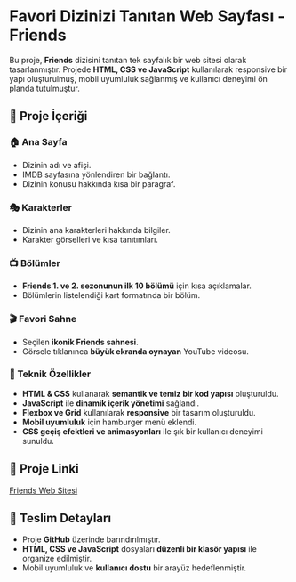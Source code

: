 # Favori Dizinizi Tanıtan Web Sayfası - Friends

Bu proje, **Friends** dizisini tanıtan tek sayfalık bir web sitesi olarak tasarlanmıştır. Projede **HTML, CSS ve JavaScript** kullanılarak responsive bir yapı oluşturulmuş, mobil uyumluluk sağlanmış ve kullanıcı deneyimi ön planda tutulmuştur.

## 📌 Proje İçeriği

### 🏠 Ana Sayfa
- Dizinin adı ve afişi.
- IMDB sayfasına yönlendiren bir bağlantı.
- Dizinin konusu hakkında kısa bir paragraf.

### 🎭 Karakterler
- Dizinin ana karakterleri hakkında bilgiler.
- Karakter görselleri ve kısa tanıtımları.

### 📺 Bölümler
- **Friends 1. ve 2. sezonunun ilk 10 bölümü** için kısa açıklamalar.
- Bölümlerin listelendiği kart formatında bir bölüm.

### 🎬 Favori Sahne
- Seçilen **ikonik Friends sahnesi**.
- Görsele tıklanınca **büyük ekranda oynayan** YouTube videosu.

### 📌 Teknik Özellikler
- **HTML & CSS** kullanarak **semantik ve temiz bir kod yapısı** oluşturuldu.
- **JavaScript** ile **dinamik içerik yönetimi** sağlandı.
- **Flexbox ve Grid** kullanılarak **responsive** bir tasarım oluşturuldu.
- **Mobil uyumluluk** için hamburger menü eklendi.
- **CSS geçiş efektleri ve animasyonları** ile şık bir kullanıcı deneyimi sunuldu.

## 🔗 Proje Linki
[Friends Web Sitesi](https://helinucar.github.io/Insider-CodeCraft-Bootcamp/week-one/final-project/)

## 📅 Teslim Detayları
- Proje **GitHub** üzerinde barındırılmıştır.
- **HTML, CSS ve JavaScript** dosyaları **düzenli bir klasör yapısı** ile organize edilmiştir.
- Mobil uyumluluk ve **kullanıcı dostu** bir arayüz hedeflenmiştir.
